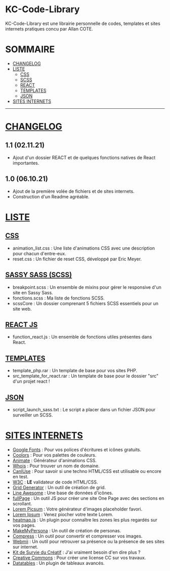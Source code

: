 # KC-Code-Library

KC-Code-Library est une librairie personnelle de codes, templates et sites internets pratiques concu par Allan COTE.
# SOMMAIRE
* [CHANGELOG](#changelog)
* [LISTE](#liste)
  * [CSS](#css)
  * [SCSS](#scss)
  * [REACT](#react)
  * [TEMPLATES](#templates)
  * [JSON](#json)
* [SITES INTERNETS](#sites)

_______________________________________________________

# <a href="#changelog">CHANGELOG<a>
## 1.1 (02.11.21)
* Ajout d'un dossier REACT et de quelques fonctions natives de React importantes.
## 1.0 (06.10.21)
* Ajout de la première volée de fichiers et de sites internets.
* Construction d'un Readme agréable.


# <a href="#liste">LISTE<a>

## <a href="#css">CSS<a>
* animation_list.css : Une liste d'animations CSS avec une description pour chacun d'entre-eux.
* reset.css : Un fichier de reset CSS, développé par Eric Meyer.

## <a href="#scss">SASSY SASS (SCSS)<a>
* breakpoint.scss : Un ensemble de mixins pour gérer le responsive d'un site en Sassy Sass.
* fonctions.scss : Ma liste de fonctions SCSS.
* scssCore : Un dossier comprenant 5 fichiers SCSS essentiels pour un site web.

## <a href="#react">REACT JS<a>
* function_react.js : Un ensemble de fonctions utiles présentes dans React.
 
## <a href="#templates">TEMPLATES<a>
* template_php.rar : Un template de base pour vos sites PHP.
* src_template_for_react.rar : Un template de base pour le dossier "src" d'un projet react !

## <a href="#json">JSON<a>
* script_launch_sass.txt : Le script a placer dans un fichier JSON pour surveiller un SCSS.

# <a href="#sites">SITES INTERNETS<a>
* [Google Fonts](https://fonts.google.com/) : Pour vos polices d'écritures et icônes gratuits.
* [Coolors](https://coolors.co/) : Pour vos palettes de couleurs.
* [Animate](https://animate.style/) : Générateur d'animations CSS.
* [Whois](https://www.afnic.fr/noms-de-domaine/tout-savoir/whois-trouver-un-nom-de-domaine/) : Pour trouver un nom de domaine.
* [CanIUse](https://caniuse.com/) : Pour savoir si une techno HTML/CSS est utilisable ou encore en test.
* [W3C](https://validator.w3.org/) : **LE** validateur de code HTML/CSS.
* [Grid Generator](https://grid.layoutit.com/) : Un outil de création de grid.
* [Line Awesome](https://icons8.com/line-awesome) : Une base de données d'icônes.
* [fullPage](https://alvarotrigo.com/fullPage/#page3) : Un outil JS pour créer une site One Page avec des sections en scrollant.
* [Lorem Picsum](https://picsum.photos/) : Votre générateur d'images placeholder favori.
* [Lorem Ipsum](https://www.lipsum.com/feed/html) : Venez piocher votre texte Lorem.
* [heatmap.js](https://www.patrick-wied.at/static/heatmapjs/) : Un plugin pour connaître les zones les plus regardés sur vos pages.
* [MakeMyPersona](https://www.hubspot.fr/make-my-persona) : Un outil de création de personas.
* [Compress](https://compressjpeg.com/) : Un outil pour convertir et compresser vos images.
* [Webmii](https://webmii.com/) : Un outil pour retrouver sa présence ou la présence de ses sites sur internet.
* [Kit de Survie du Créatif](https://kitdesurvie.metiers-graphiques.fr/) : J'ai vraiment besoin d'en dire plus ?
* [Creative Commons](https://creativecommons.org/choose/) : Pour créer une license CC sur vos travaux.
* [Datatables](https://datatables.net/) : Un plugin de tableaux avancés.
